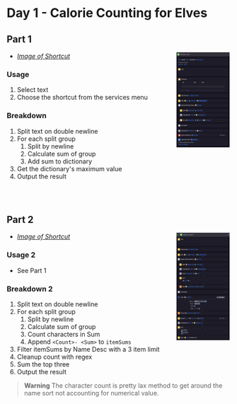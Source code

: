 <!-- markdownlint-disable MD033 -->
# Day 1 - Calorie Counting for Elves

## Part 1

- *[Image of Shortcut][p1]* [<img src="./part1.png?raw=true?v_DATE" width=25% align=right alt="A screenshot of the macOS Shortcut App, showing the steps described below in the breakdown section.">][p1]

[p1]: ./part1.png

### Usage

1. Select text
2. Choose the shortcut from the services menu

### Breakdown

1. Split text on double newline
2. For each split group
   1. Split by newline
   2. Calculate sum of group
   3. Add sum to dictionary
3. Get the dictionary's maximum value
4. Output the result

<br><br>

## Part 2

- *[Image of Shortcut][p2]* [<img src="./part2.png?raw=true?v_DATE" width=25% align=right alt="A screenshot of the macOS Shortcut App, showing a breakdown of the described steps.">][p2]

[p2]: ./part2.png

### Usage 2

- See Part 1

### Breakdown 2

1. Split text on double newline
2. For each split group
   1. Split by newline
   2. Calculate sum of group
   3. Count characters in Sum
   4. Append `<Count>- <Sum>` to `itemSums`
3. Filter itemSums by Name Desc with a 3 item limit
4. Cleanup count with regex
5. Sum the top three
6. Output the result

> **Warning**
> The character count is pretty lax method to get around the name sort not accounting for numerical value.
